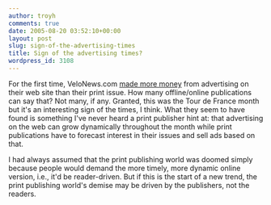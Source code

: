 ```yaml
---
author: troyh
comments: true
date: 2005-08-20 03:52:10+00:00
layout: post
slug: sign-of-the-advertising-times
title: Sign of the advertising times?
wordpress_id: 3108
---
```


For the first time, VeloNews.com [made more money](http://www.velonews.com/pr/prn/articles/8724.0.html) from advertising on their web site than their print issue. How many offline/online publications can say that? Not many, if any. Granted, this was the Tour de France month but it's an interesting sign of the times, I think. What they seem to have found is something I've never heard a print publisher hint at: that advertising on the web can grow dynamically throughout the month while print publications have to forecast interest in their issues and sell ads based on that.

I had always assumed that the print publishing world was doomed simply because people would demand the more timely, more dynamic online version, i.e., it'd be reader-driven. But if this is the start of a new trend, the print publishing world's demise may be driven by the publishers, not the readers.
